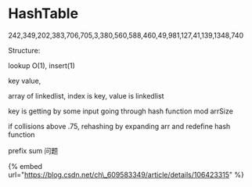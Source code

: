 # HashTable

242,349,202,383,706,705,3,380,560,588,460,49,981,127,41,139,1348,740



Structure: 

lookup O\(1\), insert\(1\)

key value,

array of linkedlist, index is key, value is linkedlist



key is getting by some input going through hash function mod arrSize

if collisions above .75, rehashing by expanding arr and redefine hash function



prefix sum 问题

{% embed url="https://blog.csdn.net/ch\_609583349/article/details/106423315" %}





